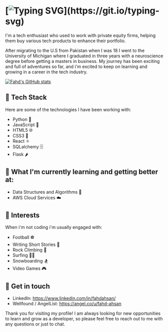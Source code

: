 # [![Typing SVG](https://readme-typing-svg.demolab.com?font=Fira+Code&size=30&pause=1000&color=FFFFFF&width=1000&lines=Hi+I'm+Fahd!+A+former+consultant+turned+Software+Dev!)](https://git.io/typing-svg)

I'm a tech enthusiast who used to work with private equity firms, helping them buy various tech products to enhance their portfolio.

After migrating to the U.S from Pakistan when I was 18 I went to the University of Michigan where I graduated in three years with a neuroscience degree before getting a masters in business. My journey has been exciting and full of adventures so far, and i'm excited to keep on learning and growing in a career in the tech industry.

[![Fahd's GitHub stats](https://github-readme-stats.vercel.app/api?username=dhaaaf)](https://github.com/dhaaaf/github-readme-stats)

## 🔧 Tech Stack

Here are some of the technologies I have been working with:

- Python 🐍
- JavaScript 🚀
- HTML5 🌐
- CSS3 🎨
- React ⚛️
- SQLalchemy 🗄️
- Flask 🌶️


## 🌱 What I'm currently learning and getting better at:

- Data Structures and Algorithms 🤖
- AWS Cloud Services ☁️


## 🎉 Interests

When i'm not coding i'm usually engaged with:

- Football ⚽️
- Writing Short Stories 📝
- Rock Climbing 🧗
- Surfing 🏄‍♂️
- Snowboarding 🏂
- Video Games 🎮

## 💬 Get in touch

- LinkedIn: https://www.linkedin.com/in/fahdahsan/
- Wellfound / AngelList: https://angel.co/u/fahd-ahsan

Thank you for visiting my profile! I am always looking for new opportunities to learn and grow as a developer, so please feel free to reach out to me with any questions or just to chat.
